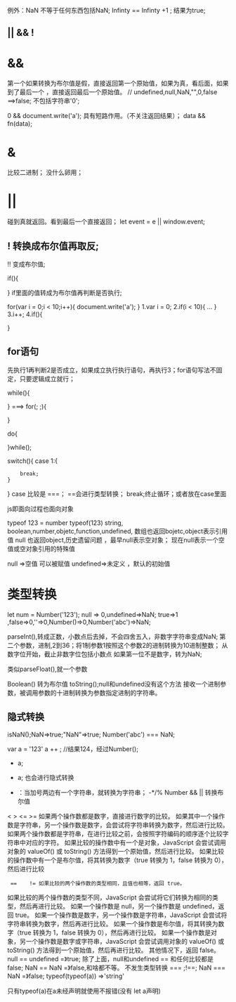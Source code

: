 例外：NaN 不等于任何东西包括NaN;
Infinty == Infinty +1 ; 结果为true;

## || && !
# &&
第一个如果转换为布尔值是假，直接返回第一个原始值，如果为真，看后面，如果到了最后一个 ，直接返回最后一个原始值。
// undefined,null,NaN,"",0,false ==>false;  不包括字符串'0';

0 && document.write('a');
具有短路作用。（不关注返回结果）；
data && fn(data);  
# &
比较二进制；
没什么卵用；

# || 
碰到真就返回。看到最后一个直接返回；
let event = e || window.event;

## ! 转换成布尔值再取反;
!! 变成布尔值;

if(){

}
if里面的值转成为布尔值再判断是否执行;

for(var i = 0;i < 10;i++){
    document.write('a');
}
1.var i = 0;
2.if(i < 10){
    ...
}
3.i++;
4.if(){

}
## for语句
先执行1再判断2是否成立，如果成立执行执行语句，再执行3；for语句写法不固定，只要逻辑成立就行；

while(){

} ===>
for(;  ;){

}


do{

}while();

switch(){
    case 1:{

        break;
    }

}
case 比较是 ===；
==会进行类型转换；
break;终止循环；或者放在case里面

js即面向过程也面向对象

typeof 123 = number
typeof(123)
string, boolean,number,objetc,function,undefined,
数组也返回bojetc,object表示引用值
null 也返回object,历史遗留问题 ，最早null表示空对象；
现在null表示一个空值或空对象引用的特殊值

null =>空值 可以被赋值
undefined=>未定义 ，默认的初始值

# 类型转换
let num = Number('123');
null => 0,undefined=>NaN;
true=>1 ,false=>0,''=>0,Number()=>0,Number('abc')=>NaN;

parseInt(),转成正数，小数点后去掉，不会四舍五入，非数字字符串变成NaN;
第二个参数，进制,2到36；将1制参数1按照这个参数2的进制转换为10进制整数；
从数字位开始，截止非数字位包括小数点
如果第一位不是数字，转为NaN;

类似parseFloat(),就一个参数

Boolean() 转为布尔值
toString();null和undefined没有这个方法
接收一个进制参数，被调用参数的十进制转换为参数指定进制的字符串。

## 隐式转换
isNaN();NaN=>true;"NaN"=>true;
Number('abc') === NaN;

var a = '123'
a ++ ;
//结果124，经过Number();

+ a;
- a;
也会进行隐式转换
 
 + ：当加号两边有一个字符串，就转换为字符串；
 -*/% Number
 && || 转换布尔值

 < > <= >=  如果两个操作数都是数字，直接进行数字的比较。
如果其中一个操作数是字符串，另一个操作数是数字，会尝试将字符串转换为数字，然后进行比较。
如果两个操作数都是字符串，在进行比较之前，会按照字符编码的顺序逐个比较字符串中对应的字符。
如果比较的操作数中有一个是对象，JavaScript 会尝试调用对象的 valueOf() 或 toString() 方法得到一个原始值，然后进行比较。
如果比较的操作数中有一个是布尔值，将其转换为数字（true 转换为 1，false 转换为 0），然后进行比较

     ==    != 如果比较的两个操作数的类型相同，且值也相等，返回 true。
如果比较的两个操作数的类型不同，JavaScript 会尝试将它们转换为相同的类型，然后再进行比较。
如果一个操作数是 null，另一个操作数是 undefined，返回 true。
如果一个操作数是数字，另一个操作数是字符串，JavaScript 会尝试将字符串转换为数字，然后再进行比较。
如果一个操作数是布尔值，将其转换为数字（true 转换为 1，false 转换为 0），然后再进行比较。
如果一个操作数是对象，另一个操作数是数字或字符串，JavaScript 会尝试调用对象的 valueOf() 或 toString() 方法得到一个原始值，然后再进行比较。
其他情况下，返回 false。
null == undefined =》true;
除了上面，null和undefined == 和任何比较都是false;
NaN == NaN =》false,和啥都不等。
不发生类型转换
=== ;!==;
NaN === NaN =》false;
typeof(typeof(a)) =>'string'

只有typeof(a)在a未经声明就使用不报错(没有 let a声明)
